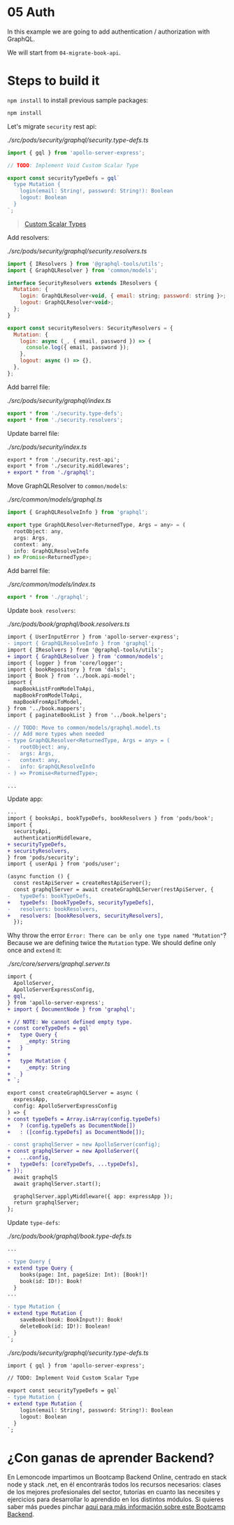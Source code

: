 # 05 Auth

In this example we are going to add authentication / authorization with GraphQL.

We will start from `04-migrate-book-api`.

# Steps to build it

`npm install` to install previous sample packages:

```bash
npm install

```

Let's migrate `security` rest api:

_./src/pods/security/graphql/security.type-defs.ts_

```javascript
import { gql } from 'apollo-server-express';

// TODO: Implement Void Custom Scalar Type

export const securityTypeDefs = gql`
  type Mutation {
    login(email: String!, password: String!): Boolean
    logout: Boolean
  }
`;

```

> [Custom Scalar Types](https://www.apollographql.com/docs/apollo-server/schema/custom-scalars/)

Add resolvers:

_./src/pods/security/graphql/security.resolvers.ts_

```javascript
import { IResolvers } from '@graphql-tools/utils';
import { GraphQLResolver } from 'common/models';

interface SecurityResolvers extends IResolvers {
  Mutation: {
    login: GraphQLResolver<void, { email: string; password: string }>;
    logout: GraphQLResolver<void>;
  };
}

export const securityResolvers: SecurityResolvers = {
  Mutation: {
    login: async (_, { email, password }) => {
      console.log({ email, password });
    },
    logout: async () => {},
  },
};

```

Add barrel file:

_./src/pods/security/graphql/index.ts_

```javascript
export * from './security.type-defs';
export * from './security.resolvers';

```

Update barrel file:

_./src/pods/security/index.ts_

```diff
export * from './security.rest-api';
export * from './security.middlewares';
+ export * from './graphql';

```

Move GraphQLResolver to `common/models`:

_./src/common/models/graphql.ts_

```javascript
import { GraphQLResolveInfo } from 'graphql';

export type GraphQLResolver<ReturnedType, Args = any> = (
  rootObject: any,
  args: Args,
  context: any,
  info: GraphQLResolveInfo
) => Promise<ReturnedType>;

```

Add barrel file:

_./src/common/models/index.ts_

```javascript
export * from './graphql';

```

Update `book resolvers`:

_./src/pods/book/graphql/book.resolvers.ts_

```diff
import { UserInputError } from 'apollo-server-express';
- import { GraphQLResolveInfo } from 'graphql';
import { IResolvers } from '@graphql-tools/utils';
+ import { GraphQLResolver } from 'common/models';
import { logger } from 'core/logger';
import { bookRepository } from 'dals';
import { Book } from '../book.api-model';
import {
  mapBookListFromModelToApi,
  mapBookFromModelToApi,
  mapBookFromApiToModel,
} from '../book.mappers';
import { paginateBookList } from '../book.helpers';

- // TODO: Move to common/models/graphql.model.ts
- // Add more types when needed
- type GraphQLResolver<ReturnedType, Args = any> = (
-   rootObject: any,
-   args: Args,
-   context: any,
-   info: GraphQLResolveInfo
- ) => Promise<ReturnedType>;

...

```

Update app:

```diff
...
import { booksApi, bookTypeDefs, bookResolvers } from 'pods/book';
import {
  securityApi,
  authenticationMiddleware,
+ securityTypeDefs,
+ securityResolvers,
} from 'pods/security';
import { userApi } from 'pods/user';

(async function () {
  const restApiServer = createRestApiServer();
  const graphqlServer = await createGraphQLServer(restApiServer, {
-   typeDefs: bookTypeDefs,
+   typeDefs: [bookTypeDefs, securityTypeDefs],
-   resolvers: bookResolvers,
+   resolvers: [bookResolvers, securityResolvers],
  });
```

Why throw the error `Error: There can be only one type named "Mutation"`? Because we are defining twice the `Mutation` type. We should define only once and `extend` it:



_./src/core/servers/graphql.server.ts_

```diff
import {
  ApolloServer,
  ApolloServerExpressConfig,
+ gql,
} from 'apollo-server-express';
+ import { DocumentNode } from 'graphql';

+ // NOTE: We cannot defined empty type.
+ const coreTypeDefs = gql`
+   type Query {
+     _empty: String
+   }
+
+   type Mutation {
+     _empty: String
+   }
+ `;

export const createGraphQLServer = async (
  expressApp,
  config: ApolloServerExpressConfig
) => {
+ const typeDefs = Array.isArray(config.typeDefs)
+   ? (config.typeDefs as DocumentNode[])
+   : ([config.typeDefs] as DocumentNode[]);

- const graphqlServer = new ApolloServer(config);
+ const graphqlServer = new ApolloServer({
+   ...config,
+   typeDefs: [coreTypeDefs, ...typeDefs],
+ });
  await graphqlS
  await graphqlServer.start();

  graphqlServer.applyMiddleware({ app: expressApp });
  return graphqlServer;
};

```

Update `type-defs`:

_./src/pods/book/graphql/book.type-defs.ts_

```diff
...

- type Query {
+ extend type Query {
    books(page: Int, pageSize: Int): [Book!]!
    book(id: ID!): Book!
  }
...

- type Mutation {
+ extend type Mutation {
    saveBook(book: BookInput!): Book!
    deleteBook(id: ID!): Boolean!
  }
`;

```

_./src/pods/security/graphql/security.type-defs.ts_

```diff
import { gql } from 'apollo-server-express';

// TODO: Implement Void Custom Scalar Type

export const securityTypeDefs = gql`
- type Mutation {
+ extend type Mutation {
    login(email: String!, password: String!): Boolean
    logout: Boolean
  }
`;

```

# ¿Con ganas de aprender Backend?

En Lemoncode impartimos un Bootcamp Backend Online, centrado en stack node y stack .net, en él encontrarás todos los recursos necesarios: clases de los mejores profesionales del sector, tutorías en cuanto las necesites y ejercicios para desarrollar lo aprendido en los distintos módulos. Si quieres saber más puedes pinchar [aquí para más información sobre este Bootcamp Backend](https://lemoncode.net/bootcamp-backend#bootcamp-backend/banner).
